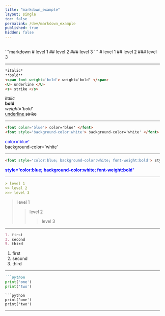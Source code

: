 ```yaml
---
title: "markdown_example"
layout: single
toc: false
permalink: /dev/markdown_example
published: true
hidden: false
---
```


<br>
```markdown
# level 1
## level 2
### level 3
```
# level 1
## level 2
### level 3

***

```markdown
*italic*
**bold**
<span font-weight='bold'> weight='bold' </span>
<U> underline </U>
<s> strike </s>
```
*italic*  
**bold**  
<em> weight='bold' </em>  
<U> underline </U> 
<s> strike </s>  

***

```markdown
<font color='blue'> color='blue' </font>
<font style='background-color:white'> background-color='white' </font>  
```
<font color='blue'> color='blue' </font>  
<font style='background-color:white'> background-color='white' </font>  

***

```markdown
<font style='color:blue; background-color:white; font-weight:bold'> style='color:blue; background-color:white; font-weight:bold' </font>
```
<font style='color:blue; background-color:white; font-weight:bold'> style='color:blue; background-color:white; font-weight:bold' </font>

***

```markdown
> level 1
>> level 2
>>> level 3
```
> level 1
>> level 2
>>> level 3

***

```markdown
1. first
3. second
5. third
```
1. first
3. second
5. third

***

```markdown
```python
print('one')
print('two')
```
```
```python
print('one')
print('two')
```
***
